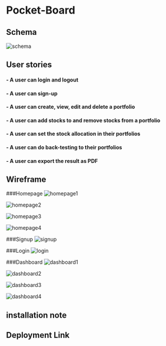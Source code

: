 # Pocket-Board

## Schema
![schema](db/schema.png)

## User stories

#### - A user can login and logout
#### - A user can sign-up
#### - A user can create, view, edit and delete a portfolio
#### - A user can add stocks to and remove stocks from a portfolio
#### - A user can set the stock allocation in their portfolios
#### - A user can do back-testing to their portfolios
#### - A user can export the result as PDF


## Wireframe

###Homepage
![homepage1](app/assets/img/Wireframes/Homepage1.png)

![homepage2](app/assets/img/Wireframes/Homepage2.png)

![homepage3](app/assets/img/Wireframes/Homepage3.png)

![homepage4](app/assets/img/Wireframes/Homepage4.png)

###Signup
![signup](app/assets/img/Wireframes/Signup.png)

###Login
![login](app/assets/img/Wireframes/Login.png)


###Dashboard
![dashboard1](app/assets/img/Wireframes/Dashboard.png)

![dashboard2](app/assets/img/Wireframes/Dashboard2.png)

![dashboard3](app/assets/img/Wireframes/Dashboard3.png)

![dashboard4](app/assets/img/Wireframes/Dashboard4.png)

## installation note


## Deployment Link
